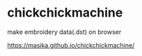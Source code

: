 # chickchickmachine
make embroidery data(.dst) on browser

https://masika.github.io/chickchickmachine/

